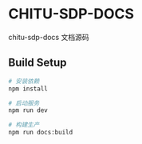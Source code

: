 # CHITU-SDP-DOCS

chitu-sdp-docs 文档源码

## Build Setup
``` bash
# 安装依赖
npm install

# 启动服务
npm run dev

# 构建生产
npm run docs:build
```

